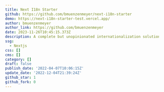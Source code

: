 ```yaml
---
title: Next I18n Starter
github: https://github.com/bmuenzenmeyer/next-i18n-starter
demo: https://next-i18n-starter-test.vercel.app/
author: bmuenzenmeyer
author_link: https://github.com/bmuenzenmeyer
date: 2023-11-26T10:45:15.373Z
description: A complete but unopinionated internationalization solution for nextjs
ssg:
  - Nextjs
css: []
cms: []
category: []
draft: false
publish_date: '2022-04-07T10:06:15Z'
update_date: '2022-12-04T21:39:24Z'
github_star: 1
github_fork: 0
---
```

